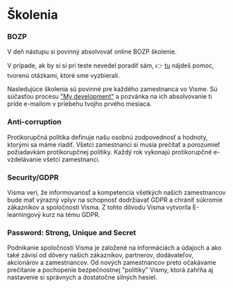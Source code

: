 # Školenia
### BOZP

V deň nástupu si povinný absolvovať online BOZP školenie.

V prípade, ak by si si pri teste nevedel poradiť sám, 👉 [tu](https://docs.google.com/document/d/1gNwt88bvvK0-n1fRGx36Iv5pNYxTUWgGAE98j1ZBSME/edit) nájdeš pomoc, tvorenú otázkami, ktoré sme vyzbierali.

Nasledujúce školenia sú povinné pre každého zamestnanca vo Visme. Sú súčasťou procesu ["My development"](https://confluence.visma.com/display/HIEPDDS/My+development) a pozvánka na ich absolvovanie ti príde e-mailom v priebehu tvojho prvého mesiaca.



### Anti-corruption

Protikorupčná politika definuje našu osobnú zodpovednosť a hodnoty, ktorými sa máme riadiť. Všetci zamestnanci si musia prečítať a porozumieť požiadavkám protikorupčnej politiky. Každý rok vykonajú protikorupčné e-vzdelávanie všetci zamestnanci.


### Security/GDPR

Visma verí, že informovanosť a kompetencia všetkých našich zamestnancov bude mať výrazný vplyv na schopnosť dodržiavať GDPR a chrániť súkromie zákazníkov a spoločnosti Visma. Z tohto dôvodu Visma vytvorila E-learningový kurz na tému GDPR.



### Password: Strong, Unique and Secret

Podnikanie spoločnosti Visma je založené na informáciách a údajoch a ako také závisí od dôvery našich zákazníkov, partnerov, dodávateľov, akcionárov a zamestnancov. Od nových zamestnancov preto očakávame prečítanie a pochopenie bezpečnostnej "politiky" Vismy, ktorá zahŕňa aj nastavenie si správnych a dostatočne silných hesiel.